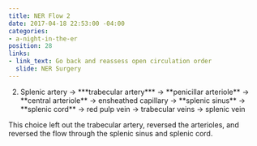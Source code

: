 ```yaml
---
title: NER Flow 2
date: 2017-04-18 22:53:00 -04:00
categories:
- a-night-in-the-er
position: 28
links:
- link_text: Go back and reassess open circulation order
  slide: NER Surgery
---
```


<ol start="2">
<li>Splenic artery → ***trabecular artery*** → **penicillar arteriole** → **central arteriole** → ensheathed capillary → **splenic sinus** → **splenic cord** → red pulp vein → trabecular veins → splenic vein</li>
</ol>

This choice left out the trabecular artery, reversed the arterioles, and reversed the flow through the splenic sinus and splenic cord.